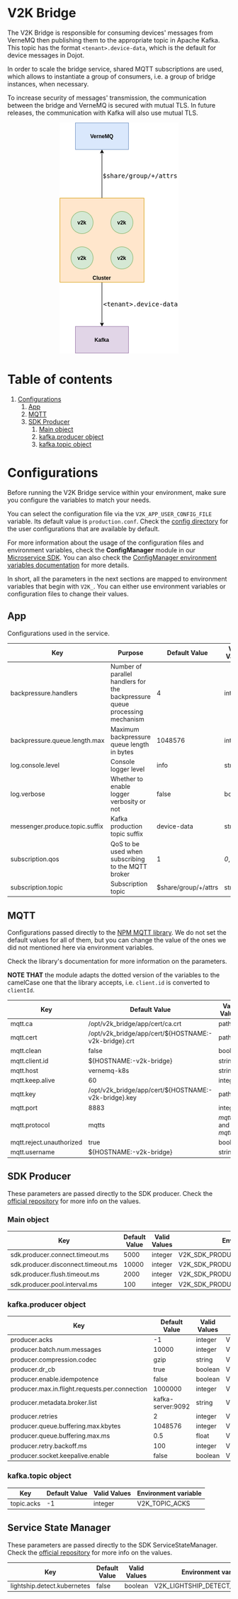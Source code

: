 # **V2K Bridge**

The V2K Bridge is responsible for consuming devices' messages from VerneMQ then publishing them to
the appropriate topic in Apache Kafka. This topic has the format `<tenant>.device-data`, which is
the default for device messages in Dojot.

In order to scale the bridge service, shared MQTT subscriptions are used, which allows
to instantiate a group of consumers, i.e. a group of bridge instances, when necessary.

To increase security of messages' transmission, the communication between the bridge and VerneMQ is
secured with mutual TLS. In future releases, the communication with Kafka will also use mutual TLS.

<p align="center">
<img src="./doc/diagrams/bridge.png">
</p>

# **Table of contents**

1. [Configurations](#configurations)
   1. [App](#app)
   2. [MQTT](#mqtt)
   3. [SDK Producer](#sdk-producer)
      1. [Main object](#main-object)
      2. [kafka.producer object](#kafkaproducer-object)
      3. [kafka.topic object](#kafkatopic-object)


# **Configurations**

Before running the V2K Bridge service within your environment, make sure you configure the variables
to match your needs.

You can select the configuration file via the `V2K_APP_USER_CONFIG_FILE` variable. Its default value
is `production.conf`. Check the [config directory](./config) for the user configurations that are
available by default.

For more information about the usage of the configuration files and environment variables, check the
__ConfigManager__ module in our [Microservice SDK](https://github.com/dojot/dojot-microservice-sdk-js).
You can also check the [ConfigManager environment variables documentation](https://github.com/dojot/dojot-microservice-sdk-js/blob/master/lib/configManager/README.md#environment-variables) for more details.

In short, all the parameters in the next sections are mapped to environment variables that begin
with `V2K_`. You can either use environment variables or configuration files to change their values.

## **App**

Configurations used in the service.

| Key | Purpose | Default Value | Valid Values | Environment variable
| --- | ------- | ------------- | ------------ | --------------------
| backpressure.handlers | Number of parallel handlers for the backpressure queue processing mechanism | 4 | integer | V2K_BACKPRESSURE_HANDLERS
| backpressure.queue.length.max | Maximum backpressure queue length in bytes | 1048576 | integer | V2K_BACKPRESSURE_QUEUE_LENGTH_MAX
| log.console.level | Console logger level | info | string | V2K_LOG_CONSOLE_LEVEL
| log.verbose | Whether to enable logger verbosity or not | false | boolean | V2K_LOG_VERBOSE
| messenger.produce.topic.suffix | Kafka production topic suffix | device-data | string | V2K_MESSENGER_PRODUCE_TOPIC_SUFFIX
| subscription.qos | QoS to be used when subscribing to the MQTT broker | 1 | _0_, _1_, _2_ | V2K_SUBSCRIPTION_QOS
| subscription.topic | Subscription topic | $share/group/+/attrs | string | V2K_SUBSCRIPTION_TOPIC

## **MQTT**

Configurations passed directly to the [NPM MQTT library](https://www.npmjs.com/package/mqtt). We do
not set the default values for all of them, but you can change the value of the ones we did not
mentioned here via environment variables.

Check the library's documentation for more information on the parameters.

__NOTE THAT__ the module adapts the dotted version of the variables to the camelCase one that the
library accepts, i.e. `client.id` is converted to `clientId`.

| Key | Default Value | Valid Values | Environment variable
| --- | ------------- | ------------ | --------------------
| mqtt.ca                  | /opt/v2k_bridge/app/cert/ca.crt                      | path               | V2K_MQTT_CA
| mqtt.cert                | /opt/v2k_bridge/app/cert/${HOSTNAME:-v2k-bridge}.crt | path               | V2K_MQTT_CERT
| mqtt.clean               | false                                                | boolean            | V2K_MQTT_CLEAN
| mqtt.client.id           | ${HOSTNAME:-v2k-bridge}                              | string             | V2K_MQTT_CLIENT_ID
| mqtt.host                | vernemq-k8s                                          | string             | V2K_MQTT_HOST
| mqtt.keep.alive          | 60                                                   | integer            | V2K_MQTT_KEEP_ALIVE
| mqtt.key                 | /opt/v2k_bridge/app/cert/${HOSTNAME:-v2k-bridge}.key | path               | V2K_MQTT_KEY
| mqtt.port                | 8883                                                 | integer            | V2K_MQTT_PORT
| mqtt.protocol            | mqtts                                                | _mqtt_ and _mqtts_ | V2K_MQTT_PROTOCOL
| mqtt.reject.unauthorized | true                                                 | boolean            | V2K_MQTT_REJECT_UNAUTHORIZED
| mqtt.username            | ${HOSTNAME:-v2k-bridge}                              | string             | V2K_MQTT_USERNAME

## **SDK Producer**

These parameters are passed directly to the SDK producer. Check the
[official repository](https://github.com/dojot/dojot-microservice-sdk-js) for more info on the
values.

### **Main object**

| Key | Default Value | Valid Values | Environment variable
| --- | ------------- | ------------ | --------------------
| sdk.producer.connect.timeout.ms    | 5000  | integer | V2K_SDK_PRODUCER_CONNECT_TIMEOUT_MS
| sdk.producer.disconnect.timeout.ms | 10000 | integer | V2K_SDK_PRODUCER_DISCONNECT_TIMEOUT_MS
| sdk.producer.flush.timeout.ms      | 2000  | integer | V2K_SDK_PRODUCER_FLUSH_TIMEOUT_MS
| sdk.producer.pool.interval.ms      | 100   | integer | V2K_SDK_PRODUCER_POOL_INTERVAL_MS

### **kafka.producer object**

| Key | Default Value | Valid Values | Environment variable
| --- | ------------- | ------------ | --------------------
| producer.acks | -1 | integer | V2K_PRODUCER_ACKS
| producer.batch.num.messages | 10000 | integer | V2K_PRODUCER_BATCH_NUM_MESSAGES
| producer.compression.codec | gzip | string | V2K_PRODUCER_COMPRESSION_CODEC
| producer.dr_cb | true | boolean | V2K_PRODUCER_DR__CB
| producer.enable.idempotence | false | boolean | V2K_PRODUCER_ENABLE_IDEMPOTENCE
| producer.max.in.flight.requests.per.connection | 1000000 | integer | V2K_PRODUCER_MAX_IN_FLIGHT_REQUESTS_PER_CONNECTION
| producer.metadata.broker.list | kafka-server:9092 | string | V2K_PRODUCER_METADATA_BROKER_LIST
| producer.retries | 2 | integer | V2K_PRODUCER_RETRIES
| producer.queue.buffering.max.kbytes | 1048576 | integer | V2K_PRODUCER_QUEUE_BUFFERING_MAX_KBYTES
| producer.queue.buffering.max.ms | 0.5 | float | V2K_PRODUCER_QUEUE_BUFFERING_MAX_MS
| producer.retry.backoff.ms | 100 | integer | V2K_PRODUCER_RETRY_BACKOFF_MS
| producer.socket.keepalive.enable | false | boolean | V2K_PRODUCER_SOCKET_KEEPALIVE_ENABLE

### **kafka.topic object**

| Key | Default Value | Valid Values | Environment variable
| --- | ------------- | ------------ | --------------------
| topic.acks | -1 | integer | V2K_TOPIC_ACKS

## Service State Manager

These parameters are passed directly to the SDK ServiceStateManager. Check the
[official repository](https://github.com/dojot/dojot-microservice-sdk-js) for more info on the
values.

| Key | Default Value | Valid Values | Environment variable
| --- | ------------- | ------------ | --------------------
| lightship.detect.kubernetes | false | boolean | V2K_LIGHTSHIP_DETECT_KUBERNETES
